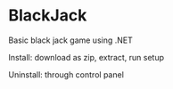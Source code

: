 # BlackJack
Basic black jack game using .NET

Install: download as zip, extract, run setup

Uninstall: through control panel
